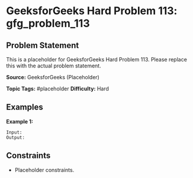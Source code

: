 # GeeksforGeeks Hard Problem 113: gfg_problem_113

## Problem Statement

This is a placeholder for GeeksforGeeks Hard Problem 113.
Please replace this with the actual problem statement.

**Source:** GeeksforGeeks (Placeholder)

**Topic Tags:** #placeholder
**Difficulty:** Hard

## Examples

**Example 1:**

```
Input:
Output:
```

## Constraints

- Placeholder constraints.
